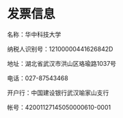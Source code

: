 # 发票信息

名称：华中科技大学

纳税人识别号：12100000441626842D

地址：湖北省武汉市洪山区珞瑜路1037号

电话：027-87543468

开户行：中国建设银行武汉喻家山支行

帐号：42001127145050000610-0001
